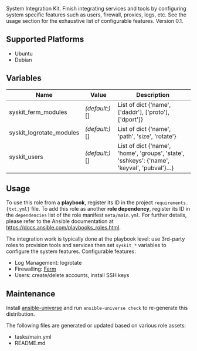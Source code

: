 
<!-- THIS IS A GENERATED FILE, DO NOT EDIT -->

System Integration Kit. Finish integrating services and tools by configuring system specific features such as users, firewall, proxies, logs, etc. See the usage section for the exhaustive list of configurable features.
 Version 0.1.


## Supported Platforms

  * Ubuntu
  * Debian

## Variables

| Name | Value | Description |
|------|-------|-------------|
| syskit_ferm_modules | _(default:)_ [] | List of dict {'name', ['daddr'], ['proto'], ['dport']} |
| syskit_logrotate_modules | _(default:)_ [] | List of dict {'name', 'path', 'size', 'rotate'} |
| syskit_users | _(default:)_ [] | List of dict {'name', 'home', 'groups', 'state', 'sshkeys': {'name', 'keyval', 'pubval'}…} |



## Usage

To use this role from a **playbook**, 
register its ID in the project `requirements.{txt,yml}` file.
To add this role as another **role dependency**,
register its ID in the `dependencies` list of the role manifest `meta/main.yml`.
For further details,
please refer to the Ansible documentation at https://docs.ansible.com/playbooks_roles.html.

The integration work is typically done at the playbook level: use 3rd-party roles to provision tools and services then set `syskit_*` variables to configure the system features.
Configurable features:
  * Log Management: logrotate
  * Firewalling: [Ferm](http://ferm.foo-projects.org)
  * Users: create/delete accounts, install SSH keys



## Maintenance

Install [ansible-universe](https://github.com/fclaerho/ansible-universe)
and run `ansible-universe check` to re-generate this distribution.

The following files are generated or updated based on various role assets:
  * tasks/main.yml
  * README.md


